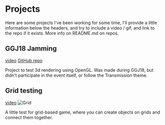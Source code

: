 # Projects
Here are some projects I've been working for some time, I'll provide a little information below the headers, and try to
include a video / gif, and link to the repo if it exists. More info on README.md on repos.

## GGJ18 Jamming

[video](https://i.gyazo.com/0ed012885f9647348d64ea892def716a.mp4)
[GitHub repo](https://github.com/Givup/GGJ18)

Project to test 3d rendering using OpenGL. Was made during GGJ18, but didn't participate in the event itself, or follow
the Transmission theme.

## Grid testing
[video](https://i.gyazo.com/d7ac61e68c0a50e070447b084f32a9cb.mp4)
![Grid](https://i.gyazo.com/d7ac61e68c0a50e070447b084f32a9cb.gif)

A little test for grid-based game, where you can create objects on grids and connect them together.
